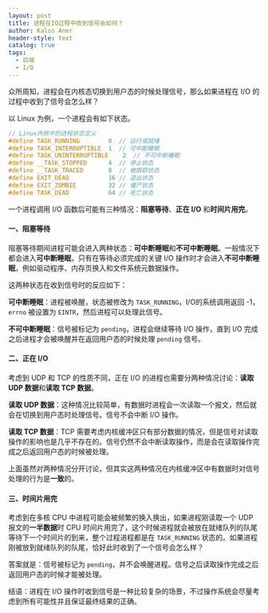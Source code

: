 ```yaml
---
layout: post
title: 进程在IO过程中收到信号会如何？
author: Kalos Aner
header-style: text
catalog: true
tags:
  - 后端
  - I/O
---
```


众所周知，进程会在内核态切换到用户态的时候处理信号，那么如果进程在 I/O 的过程中收到了信号会怎么样？

以 Linux 为例，一个进程会有如下状态。

```c
// Linux内核中的进程状态定义
#define TASK_RUNNING        0  // 运行或就绪
#define TASK_INTERRUPTIBLE  1  // 可中断睡眠
#define TASK_UNINTERRUPTIBLE    2  // 不可中断睡眠
#define __TASK_STOPPED      4  // 停止状态
#define __TASK_TRACED       8  // 被跟踪状态
#define EXIT_DEAD           16 // 退出状态
#define EXIT_ZOMBIE         32 // 僵尸状态
#define TASK_DEAD           64 // 死亡状态
```

一个进程调用 I/O 函数后可能有三种情况：**阻塞等待**、**正在 I/O** 和**时间片用完**。

#### 一、阻塞等待

阻塞等待期间进程可能会进入两种状态：**可中断睡眠**和**不可中断睡眠**。一般情况下都会进入**可中断睡眠**，只有在等待必须完成的关键 I/O 操作时才会进入**不可中断睡眠**，例如驱动程序、内存页换入和文件系统元数据操作。

这两种状态在收到信号时的反应如下：

**可中断睡眠**：进程被唤醒，状态被修改为 `TASK_RUNNING`，I/O的系统调用返回 -1，`errno` 被设置为 `EINTR`，然后进程可以处理此信号。

**不可中断睡眠**：信号被标记为 `pending`，进程会继续等待 I/O 操作，直到 I/O 完成之后进程才会被唤醒并在返回用户态的时候处理 `pending` 信号。

#### 二、正在 I/O

考虑到 UDP 和 TCP 的性质不同，正在 I/O 的进程也需要分两种情况讨论：**读取 UDP 数据**和**读取 TCP 数据**。

**读取 UDP 数据**：这种情况比较简单，有数据时进程会一次读取一个报文，然后就会在切换到用户态时处理信号。信号不会中断 I/O 操作。

**读取 TCP 数据**：TCP 需要考虑内核缓冲区只有部分数据的情况，但是信号对读取操作的影响也是几乎不存在的。信号仍然不会中断读取操作，而是会在读取操作完成之后返回用户态的时候被处理。

上面虽然对两种情况分开讨论，但其实这两种情况在内核缓冲区中有数据时对信号处理的行为是**一致**的。

#### 三、时间片用完

考虑到在多核 CPU 中进程可能会被频繁的换入换出，如果进程刚读取一个 UDP 报文的**一半数据**时 CPU 时间片用完了，这个时候进程就会被放在就绪队列的队尾等待下一个时间片的到来，整个过程进程都是在 `TASK_RUNNING` 状态的。如果进程刚被放到就绪队列的队尾，恰好此时收到了一个信号会怎么样？

答案就是：信号被标记为 `pending`，并不会唤醒进程。信号之后读取操作完成之后返回用户态的时候才能被处理。

结语：进程在 I/O 操作时收到信号是一种比较复杂的场景，不过操作系统会尽量考虑到所有可能性并且保证最终结果的正确。

